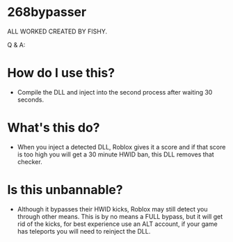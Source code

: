 # 268bypasser

ALL WORKED CREATED BY FISHY.

Q & A:
# How do I use this?
  - Compile the DLL and inject into the second process after waiting 30 seconds.
# What's this do?
  - When you inject a detected DLL, Roblox gives it a score and if that score is too high you will get a 30 minute HWID ban, this DLL removes that checker.
# Is this unbannable?
  - Although it bypasses their HWID kicks, Roblox may still detect you through other means. This is by no means a FULL bypass, but it will get rid of the kicks, for best experience use an ALT account, if your game has teleports you will need to reinject the DLL.
